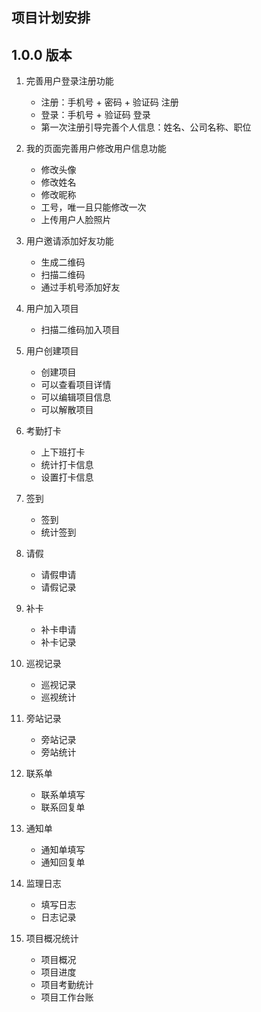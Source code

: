 ## 项目计划安排

## 1.0.0 版本

1. 完善用户登录注册功能
    - 注册：手机号 + 密码 + 验证码 注册
    - 登录：手机号 + 验证码 登录
    - 第一次注册引导完善个人信息：姓名、公司名称、职位

2. 我的页面完善用户修改用户信息功能
    - 修改头像
    - 修改姓名
    - 修改昵称
    - 工号，唯一且只能修改一次
    - 上传用户人脸照片

3. 用户邀请添加好友功能
    - 生成二维码
    - 扫描二维码
    - 通过手机号添加好友

4. 用户加入项目
    - 扫描二维码加入项目

5. 用户创建项目
    - 创建项目
    - 可以查看项目详情
    - 可以编辑项目信息
    - 可以解散项目

6. 考勤打卡
    - 上下班打卡
    - 统计打卡信息
    - 设置打卡信息

7. 签到
    - 签到
    - 统计签到

8. 请假
    - 请假申请
    - 请假记录

9. 补卡 
    - 补卡申请
    - 补卡记录

10. 巡视记录
    - 巡视记录
    - 巡视统计

11. 旁站记录
    - 旁站记录
    - 旁站统计

12. 联系单
    - 联系单填写
    - 联系回复单

13. 通知单
    - 通知单填写
    - 通知回复单

14. 监理日志
    - 填写日志
    - 日志记录

15. 项目概况统计
    - 项目概况
    - 项目进度
    - 项目考勤统计
    - 项目工作台账